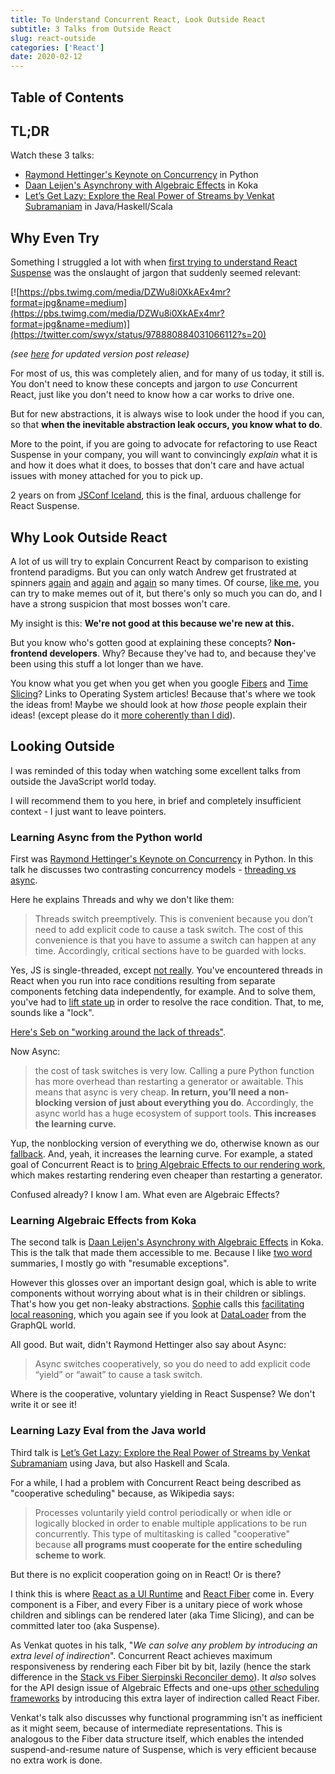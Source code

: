 ```yaml
---
title: To Understand Concurrent React, Look Outside React
subtitle: 3 Talks from Outside React
slug: react-outside
categories: ['React']
date: 2020-02-12
---
```


## Table of Contents

## TL;DR

Watch these 3 talks:

- [Raymond Hettinger's Keynote on Concurrency](https://www.youtube.com/watch?v=9zinZmE3Ogk) in Python
- [Daan Leijen's Asynchrony with Algebraic Effects](https://www.youtube.com/watch?v=hrBq8R_kxI0&app=desktop) in Koka
- [Let’s Get Lazy: Explore the Real Power of Streams by Venkat Subramaniam](https://www.youtube.com/watch?v=F73kB4XZQ4I) in Java/Haskell/Scala

## Why Even Try

Something I struggled a lot with when [first trying to understand React Suspense](https://sw-yx.js.org/2018/03/01/that-react-suspense-demo) was the onslaught of jargon that suddenly seemed relevant:

[![https://pbs.twimg.com/media/DZWu8i0XkAEx4mr?format=jpg&name=medium](https://pbs.twimg.com/media/DZWu8i0XkAEx4mr?format=jpg&name=medium)](https://twitter.com/swyx/status/978880884031066112?s=20)

*(see [here](https://twitter.com/swyx/status/1187514920621006848) for updated version post release)*

For most of us, this was completely alien, and for many of us today, it still is. You don't need to know these concepts and jargon to *use* Concurrent React, just like you don't need to know how a car works to drive one. 

But for new abstractions, it is always wise to look under the hood if you can, so that **when the inevitable abstraction leak occurs, you know what to do**. 

More to the point, if you are going to advocate for refactoring to use React Suspense in your company, you will want to convincingly *explain* what it is and how it does what it does, to bosses that don't care and have actual issues with money attached for you to pick up. 

2 years on from [JSConf Iceland](https://www.youtube.com/watch?v=nLF0n9SACd4), this is the final, arduous challenge for React Suspense.

## Why Look Outside React

A lot of us will try to explain Concurrent React by comparison to existing frontend paradigms. But you can only watch Andrew get frustrated at spinners [again](https://www.youtube.com/watch?v=ByBPyMBTzM0) and [again](https://www.youtube.com/watch?v=z-6JC0_cOns) and [again](https://www.youtube.com/watch?v=xrLIeSYRKIc) so many times. Of course, [like me](https://www.swyx.io/speaking/react-suspense/), you can try to make memes out of it, but there's only so much you can do, and I have a strong suspicion that most bosses won't care.

My insight is this: **We're not good at this because we're new at this.** 

But you know who's gotten good at explaining these concepts? **Non-frontend developers**. Why? Because they've had to, and because they've been using this stuff a lot longer than we have.

You know what you get when you get when you google [Fibers](https://en.wikipedia.org/wiki/Fiber_(computer_science)) and [Time Slicing](https://en.wikipedia.org/wiki/Preemption_(computing)#Time_slice)? Links to Operating System articles! Because that's where we took the ideas from! Maybe we should look at how *those* people explain their ideas! (except please do it [more coherently than I did](https://www.swyx.io/speaking/react-not-reactive/)).

## Looking Outside

I was reminded of this today when watching some excellent talks from outside the JavaScript world today. 

I will recommend them to you here, in brief and completely insufficient context - I just want to leave pointers.

### Learning Async from the Python world

First was [Raymond Hettinger's Keynote on Concurrency](https://www.youtube.com/watch?v=9zinZmE3Ogk) in Python. In this talk he discusses two contrasting concurrency models - [threading vs async](https://pybay.com/site_media/slides/raymond2017-keynote/intro.html#threads-vs-async). 

Here he explains Threads and why we don't like them:

> Threads switch preemptively. This is convenient because you don’t need to add explicit code to cause a task switch. The cost of this convenience is that you have to assume a switch can happen at any time. Accordingly, critical sections have to be guarded with locks.

Yes, JS is single-threaded, except [not really](https://www.red-gate.com/simple-talk/dotnet/asp-net/javascript-single-threaded/). You've encountered threads in React when you run into race conditions resulting from separate components fetching data independently, for example. And to solve them, you've had to [lift state up](https://reactjs.org/docs/lifting-state-up.html) in order to resolve the race condition. That, to me, sounds like a "lock".

[Here's Seb on "working around the lack of threads"](https://github.com/facebook/react/issues/7942#issuecomment-254984862).

Now Async:

> the cost of task switches is very low. Calling a pure Python function has more overhead than restarting a generator or awaitable. This means that async is very cheap. **In return, you’ll need a non-blocking version of just about everything you do**. Accordingly, the async world has a huge ecosystem of support tools. **This increases the learning curve.**

Yup, the nonblocking version of everything we do, otherwise known as our [fallback](https://reactjs.org/docs/code-splitting.html#reactlazy). And, yeah, it increases the learning curve. For example, a stated goal of Concurrent React is to [bring Algebraic Effects to our rendering work](https://github.com/reactjs/react-basic#algebraic-effects), which makes restarting rendering even cheaper than restarting a generator. 

Confused already? I know I am. What even are Algebraic Effects?

### Learning Algebraic Effects from Koka

The second talk is [Daan Leijen's Asynchrony with Algebraic Effects](https://www.youtube.com/watch?v=hrBq8R_kxI0&app=desktop) in Koka.  This is the talk that made them accessible to me. Because I like [two word](https://www.swyx.io/writing/two-words) summaries, I mostly go with "resumable exceptions". 

However this glosses over an important design goal, which is able to write components without worrying about what is in their children or siblings. That's how you get non-leaky abstractions. [Sophie](https://twitter.com/sophiebits) calls this [facilitating local reasoning](https://sophiebits.com/2020/01/01/fast-maintainable-db-patterns.html), which you again see if you look at [DataLoader](https://github.com/graphql/dataloader) from the GraphQL world.

All good. But wait, didn't Raymond Hettinger also say about Async:

> Async switches cooperatively, so you do need to add explicit code “yield” or “await” to cause a task switch.

Where is the cooperative, voluntary yielding in React Suspense? We don't write it or see it!

### Learning Lazy Eval from the Java world

Third talk is [Let’s Get Lazy: Explore the Real Power of Streams by Venkat Subramaniam](https://www.youtube.com/watch?v=F73kB4XZQ4I) using Java, but also Haskell and Scala.

For a while, I had a problem with Concurrent React being described as "cooperative scheduling" because, as Wikipedia says:

> Processes voluntarily yield control periodically or when idle or logically blocked in order to enable multiple applications to be run concurrently. This type of multitasking is called "cooperative" because **all programs must cooperate for the entire scheduling scheme to work**. 

But there is no explicit cooperation going on in React! Or is there?

I think this is where [React as a UI Runtime](https://overreacted.io/react-as-a-ui-runtime/) and [React Fiber](https://www.swyx.io/speaking/react-from-scratch/) come in. Every component is a Fiber, and every Fiber is a unitary piece of work whose children and siblings can be rendered later (aka Time Slicing), and can be committed later too (aka Suspense). 

As Venkat quotes in his talk, "*We can solve any problem by introducing an extra level of indirection*". Concurrent React achieves maximum responsiveness by rendering each Fiber bit by bit, lazily (hence the stark difference in the [Stack vs Fiber Sierpinski Reconciler demo](https://claudiopro.github.io/react-fiber-vs-stack-demo/)). It *also* solves for the API design issue of Algebraic Effects and one-ups [other scheduling frameworks](https://github.com/facebook/react/issues/7942#issuecomment-254987818) by introducing this extra layer of indirection called React Fiber.

Venkat's talk also discusses why functional programming isn't as inefficient as it might seem, because of intermediate representations. This is analogous to the Fiber data structure itself, which enables the intended suspend-and-resume nature of Suspense, which is very efficient because no extra work is done.



